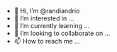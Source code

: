 - 👋 Hi, I’m @randiandrio
- 👀 I’m interested in ...
- 🌱 I’m currently learning ...
- 💞️ I’m looking to collaborate on ...
- 📫 How to reach me ...

<!---
randiandrio/randiandrio is a ✨ special ✨ repository because its `README.md` (this file) appears on your GitHub profile.
You can click the Preview link to take a look at your changes.
--->
